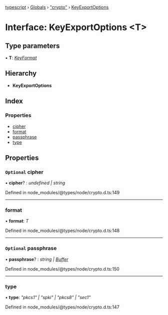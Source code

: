 [typescript](../README.md) › [Globals](../globals.md) › ["crypto"](../modules/_crypto_.md) › [KeyExportOptions](_crypto_.keyexportoptions.md)

# Interface: KeyExportOptions <**T**>

## Type parameters

▪ **T**: *[KeyFormat](../modules/_crypto_.md#keyformat)*

## Hierarchy

* **KeyExportOptions**

## Index

### Properties

* [cipher](_crypto_.keyexportoptions.md#optional-cipher)
* [format](_crypto_.keyexportoptions.md#format)
* [passphrase](_crypto_.keyexportoptions.md#optional-passphrase)
* [type](_crypto_.keyexportoptions.md#type)

## Properties

### `Optional` cipher

• **cipher**? : *undefined | string*

Defined in node_modules/@types/node/crypto.d.ts:149

___

###  format

• **format**: *T*

Defined in node_modules/@types/node/crypto.d.ts:148

___

### `Optional` passphrase

• **passphrase**? : *string | [Buffer](../classes/buffer.md)*

Defined in node_modules/@types/node/crypto.d.ts:150

___

###  type

• **type**: *"pkcs1" | "spki" | "pkcs8" | "sec1"*

Defined in node_modules/@types/node/crypto.d.ts:147
